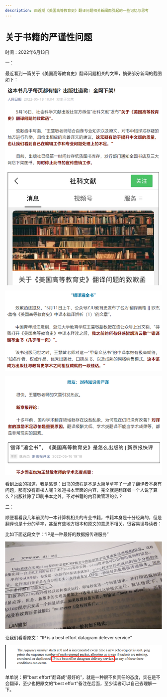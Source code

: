 ```yaml
---
description: 由近期《美国高等教育史》翻译问题相关新闻而引起的一些记忆与思考
---
```


# 关于书籍的严谨性问题

时间：2022年6月13日

一：

最近看到一篇关于《美国高等教育史》翻译问题相关的文章，摘录部分新闻的截图如下：

![截图一](<../../.gitbook/assets/image (1).png>)

![截图二](../../.gitbook/assets/image.png)

![截图三](<../../.gitbook/assets/image (2) (1).png>)

看到上面的报道，我是感觉：出书的流程是不是太简单草率了一点？翻译者本身有问题，那有没有审核人呢？难道书本里面的内容，完全就是翻译者一个人说了算么？出版社除了印刷书本之外，不对书籍的内容做管理的么？

二：

顺便看看我几年前买的一本计算机相关的专业书籍，书籍本身是十分经典的，但是翻译也是十分的草率，甚至有些地方根本和原文的意思不相关，很容易误导读者：

比如下面这段文字：“IP是一种最好的数据报传递服务”

![TCP/IP详解-中文翻译](<../../.gitbook/assets/image (3).png>)

让我们看看原文：“IP is a best effort datagram delever service”

![TCP/IP详解-英文原文](<../../.gitbook/assets/image (2).png>)

单单说：把“best effort”翻译成“最好的”，就是一种很不负责任的态度，实在是不会翻译，至少也把原文的“best effort”备注在后面，至少读者可以自己去理解一下。
